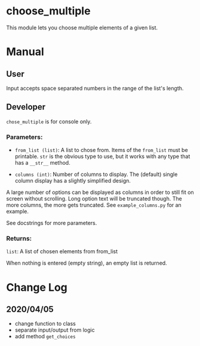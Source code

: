 # choose_multiple
This module lets you choose multiple elements of a given list.

# Manual
## User
Input accepts space separated numbers in the range of the list's length.

## Developer
`chose_multiple` is for console only.

### Parameters:
- `from_list (list)`: A list to chose from. 
Items of the `from_list` must be printable.
`str` is the obvious type to use, but it works with any type that has a `__str__` method.

- `columns (int)`: Number of columns to display. The (default) single column display has a slightly simplified design.

A large number of options can be displayed as columns in order to still fit on screen without scrolling.
Long option text will be truncated though. The more columns, the more gets truncated.
See `example_columns.py` for an example.

See docstrings for more parameters.
### Returns:
`list`: A list of chosen elements from from_list

When nothing is entered (empty string), an empty list is returned.
# Change Log
## 2020/04/05
- change function to class
- separate input/output from logic
- add method `get_choices`